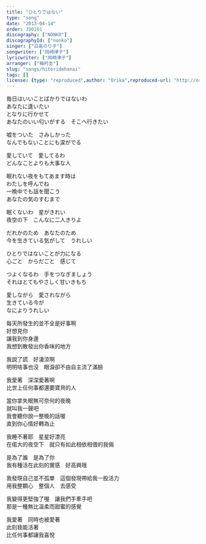 ```yaml
---
title: "ひとりではない"
type: "song"
date: "2013-04-14"
order: 390101
discography: ["NONKO"]
discographyId: ["nonko"]
singer: ["日高のり子"]
songwriter: ["岡崎律子"]
lyricwriter: ["岡崎律子"]
arranger: ["梅村圭"]
slug: "songs/hitoridehanai"
tags: []
license: {type: "reproduced",author: "Orika",reproduced-url: "http://orikamushi.myweb.hinet.net",reproduced-website: "織歌蟲"}
---
```


毎日はいいことばかりではないわ   
あなたに逢いたい   
となりに行かせて   
あなたのいい匂いがする　そこへ行きたい   
  
嘘をついた　さみしかった   
なんでもないことにも涙がでる   
  
愛していて　愛してるわ   
どんなことよりも大事な人   
  
眠れない夜をもてあます時は   
わたしを呼んでね   
一晩中でも話を聞こう   
あなたの気のすむまで   
  
眠くないわ　星がきれい   
夜空の下　こんなに二人きりよ   
  
だれかのため　あなたのため   
今を生きている気がして　うれしい   
  
ひとりではないことが力になる   
心ごと　からだごと　感じて   
  
つよくなるわ　手をつなぎましょう   
それはとてもやさしく甘いきもち   
  
愛しながら　愛されながら   
生きている今が   
なによりうれしい  
  
每天所發生的並不全是好事啊  
好想見你  
讓我到你身邊  
我想到散發出你香味的地方  
  
我說了謊　好淒涼啊  
明明啥事也沒　眼淚卻不由自主流了滿臉  
  
我愛著　深深愛著啊  
比世上任何事都還要寶貝的人  
  
當你拿失眠無可奈何的夜晚  
就叫我一聲吧   
我會聽你說一整晚的話喔  
直到你心情好轉為止  
  
我睡不著耶　星星好漂亮  
在偌大的夜空下　就只有如此相依相偎的我倆  
  
是為了誰　是為了你  
我有種活在此刻的實感　好高興哦  
  
我發現自己並不孤單　這個發現帶給我一股活力  
用我整顆心　整個人　去感受  
  
我變得更堅強了喔　讓我們手牽手吧  
那是一種無比溫柔而甜蜜的感覺  
  
我愛著　同時也被愛著  
此刻我能活著  
比任何事都讓我喜悅
